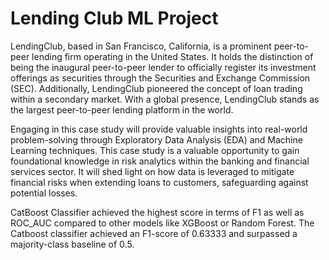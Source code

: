 # Lending Club ML Project

LendingClub, based in San Francisco, California, is a prominent peer-to-peer lending firm operating in the United States. It holds the distinction of being the inaugural peer-to-peer lender to officially register its investment offerings as securities through the Securities and Exchange Commission (SEC). Additionally, LendingClub pioneered the concept of loan trading within a secondary market. With a global presence, LendingClub stands as the largest peer-to-peer lending platform in the world.

Engaging in this case study will provide valuable insights into real-world problem-solving through Exploratory Data Analysis (EDA) and Machine Learning techniques. This case study is a valuable opportunity to gain foundational knowledge in risk analytics within the banking and financial services sector. It will shed light on how data is leveraged to mitigate financial risks when extending loans to customers, safeguarding against potential losses.

CatBoost Classifier achieved the highest score in terms of F1 as well as ROC_AUC compared to other models like XGBoost or Random Forest. The Catboost classifier achieved an F1-score of 0.63333 and  surpassed a majority-class baseline of 0.5.

